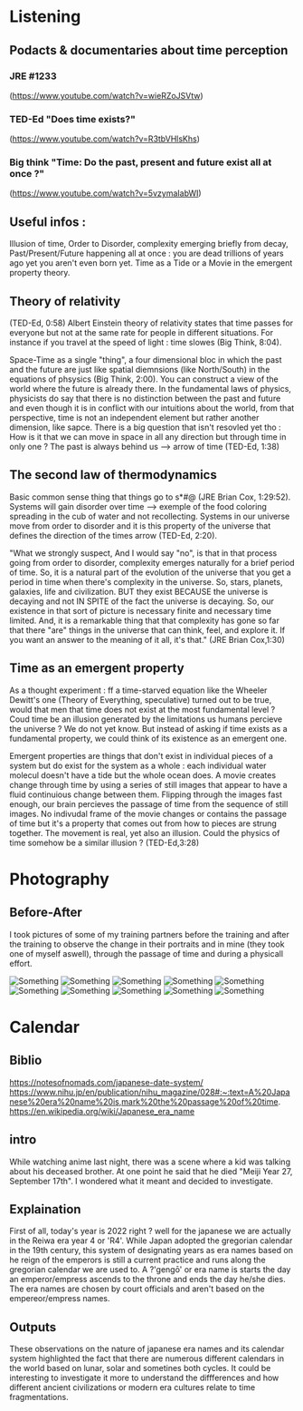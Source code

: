 # Listening 

## Podacts & documentaries about time perception
### JRE #1233 
(https://www.youtube.com/watch?v=wieRZoJSVtw)
### TED-Ed "Does time exists?"
(https://www.youtube.com/watch?v=R3tbVHlsKhs)
### Big think "Time: Do the past, present and future exist all at once ?"
(https://www.youtube.com/watch?v=5vzymaIabWI)


## Useful infos : 
Illusion of time, Order to Disorder, complexity emerging briefly from decay, Past/Present/Future happening all at once : you are dead trillions of years ago yet you aren't even born yet. Time as a Tide or a Movie in the emergent property theory.

## Theory of relativity
(TED-Ed, 0:58) Albert Einstein theory of relativity states that time passes for everyone 
but not at the same rate for people in different situations. For instance if you travel at the speed of light : time slowes (Big Think, 8:04).

Space-Time as a single "thing", a four dimensional bloc in which the past and the future are just like spatial diemnsions (like North/South) in the equations of phsysics (Big Think, 2:00). You can construct a view of the world where the future is already there. In the fundamental laws of physics, physicists do say that there is no distinction between the past and future and even though it is in conflict with our intuitions about the world, from that perspective, time is not an independent element but rather another dimension, like sapce. There is a big question that isn't resovled yet tho : How is it that we can move in space in all any direction but through time in only one ? The past is always behind us --> arrow of time (TED-Ed, 1:38)

## The second law of thermodynamics
Basic common sense thing that things go to s*#@ (JRE Brian Cox, 1:29:52).
Systems will gain disorder over time --> exemple of the food coloring spreading in the cub of water and not recollecting. Systems in our universe move from order to disorder and it is this property of the universe that defines the direction of the times arrow (TED-Ed, 2:20).

"What we strongly suspect, And I would say "no", is that in that process going from order to disorder, complexity emerges naturally for a brief period of time. So, it is a natural part of the evolution of the universe that you get a period in time when there's complexity in the universe. So, stars, planets, galaxies, life and civilization. BUT they exist BECAUSE the universe is decaying and not IN SPITE of the fact the universe is decaying. So, our existence in that sort of picture is necessary finite and necessary time limited. And, it is a remarkable thing that that complexity has gone so far that there "are" things in the universe that can think, feel, and explore it. If you want an answer to the meaning of it all, it's that." (JRE Brian Cox,1:30)

## Time as an emergent property
As a thought experiment : ff a time-starved equation like the Wheeler Dewitt's one (Theory of Everything, speculative) turned out to be true, would that men that time does not exist at the most fundamental level ? Coud time be an illusion generated by the limitations us humans percieve the universe ? We do not yet know. But instead of asking if time exists as a fundamental property, we could think of its existence as an emergent one.

Emergent properties are things that don't exist in individual pieces of a system but do exist for the system as a whole : each individual water molecul doesn't have a tide but the whole ocean does. A movie creates change through time by using a series of still images that appear to have a fluid continuious change between them. Flipping through the images fast enough, our brain percieves the passage of time from the sequence of still images. No indivudal frame of the movie changes or contains the passage of time but it's a property that comes out from how to pieces are strung together. The movement is real, yet also an illusion. Could the physics of time somehow be a similar illusion ? (TED-Ed,3:28)


# Photography

## Before-After
I took pictures of some of my training partners before the training and after the training to observe the change in their portraits and in mine (they took one of myself aswell), through the passage of time and during a physicall effort.

![Something](images/ATLAB1-1.png)
![Something](images/ATLAB1-2.png)
![Something](images/ATLAB2-1.png)
![Something](images/ATLAB2-2.png)
![Something](images/ATLAB3-1.png)
![Something](images/ATLAB3-2.png)
![Something](images/ATLAB4-1.png)
![Something](images/ATLAB4-2.png)
![Something](images/ATLAB5-1.png)
![Something](images/ATLAB5-2.png)


# Calendar

## Biblio
https://notesofnomads.com/japanese-date-system/
https://www.nihu.jp/en/publication/nihu_magazine/028#:~:text=A%20Japanese%20era%20name%20is,mark%20the%20passage%20of%20time.
https://en.wikipedia.org/wiki/Japanese_era_name



## intro 
While watching anime last night, there was a scene where a kid was talking about his deceased brother. At one point he said that he died "Meiji Year 27, September 17th". I wondered what it meant and decided to investigate.

## Explaination
First of all, today's year is 2022 right ? well for the japanese we are actually in the Reiwa era year 4 or 'R4'. While Japan adopted the gregorian calendar in the 19th century, this system of designating years as era names based on he reign of the emperors is still a current practice and runs along the gregorian calendar we are used to. A ?'gengō' or era name is starts the day an emperor/empress ascends to the throne and ends the day he/she dies. The era names are chosen by court officials and aren't based on the empereor/empress names.

## Outputs
These observations on the nature of japanese era names and its calendar system highlighted the fact that there are numerous different calendars in the world based on lunar, solar and sometines both cycles. It could be interesting to investigate it more to understand the diffferences and how different ancient civilizations or modern era cultures relate to time fragmentations.

